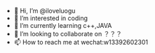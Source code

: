 - 👋 Hi, I’m @iloveluogu
- 👀 I’m interested in coding
- 🌱 I’m currently learning c++,JAVA
- 💞️ I’m looking to collaborate on ？？？
- 📫 How to reach me at wechat:w13392602301

<!---
iloveluogu/iloveluogu is a ✨ special ✨ repository because its `README.md` (this file) appears on your GitHub profile.
You can click the Preview link to take a look at your changes.
--->
